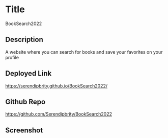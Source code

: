 # Title
BookSearch2022

## Description
A website where you can search for books and save your favorites on your profile

## Deployed Link
https://serendipbrity.github.io/BookSearch2022/

## Github Repo
https://github.com/Serendipbrity/BookSearch2022

## Screenshot
